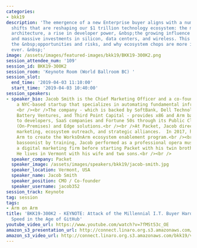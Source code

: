 ```yaml
---
categories:
- bkk19
description: 'The emergence of a new Enterprise buyer aligns with a number of other
  shifts that are reshaping our $1 trillion technology ecosystem: the move to a disaggregated
  architecture, a rise in developer power, &nbsp;the growing influence of open source,
  and massive investments in silicon, data centers, and wireless. This talk will explore
  the &nbsp;opportunities and risks, and why ecosystem chops are more important than
  ever. &nbsp;'
image: /assets/images/featured-images/bkk19/BKK19-300K2.png
session_attendee_num: '109'
session_id: BKK19-300K2
session_room: 'Keynote Room (World Ballroom BC) '
session_slot:
  end_time: '2019-04-03 11:10:00'
  start_time: '2019-04-03 10:40:00'
session_speakers:
- speaker_bio: Jacob Smith is the Chief Marketing Officer and a co-founder at Packet,
    a NYC-based startup that specializes in automating fundamental infrastructure.
    <br /><br />The company - which is backed by SoftBank, Dell Technologies, Samsung,
    Battery Ventures, and Third Point Capital - provides x86 and Arm bare metal compute
    to developers, SaaS companies and Fortune 50s through its Public Cloud, Enterprise
    (On-Premises) and Edge solutions.<br /><br />At Packet, Jacob directs revenue
    marketing, ecosystem outreach, and strategic alliances.  In 2017, he worked with
    Arm to create the WorksOnArm ecosystem enablement program.<br /><br />A classical
    bassoonist by training, Jacob performed as a professional opera musician and ran
    a digital marketing firm before starting Packet with his twin brother Zac in 2014.
    He lives in Vermont with his wife and two sons.<br /><br />
  speaker_company: Packet
  speaker_image: /assets/images/speakers/bkk19/jacob-smith.jpg
  speaker_location: Vermont, USA
  speaker_name: Jacob Smith
  speaker_position: CMO / Co-founder
  speaker_username: jacob352
session_track: Keynote
tag: session
tags:
- Arm on Arm
title: 'BKK19-300K2 - KEYNOTE: Attack of the Millennial I.T. Buyer Hardware at Software
  Speed in the Age of GitHub'
youtube_video_url: https://www.youtube.com/watch?v=7fMSt53c_OE
amazon_s3_presentation_url: http://connect.linaro.org.s3.amazonaws.com/bkk19/presentations/bkk19-300k2.pdf
amazon_s3_video_url: http://connect.linaro.org.s3.amazonaws.com/bkk19/videos/bkk19-300k2.mp4
---
```

